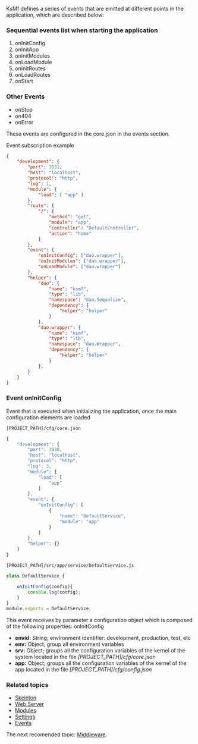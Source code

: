 KsMf defines a series of events that are emitted at different points in the application, which are described below:

### Sequential events list when starting the application
1. onInitConfig
2. onInitApp
3. onInitModules
4. onLoadModule
5. onInitRoutes
6. onLoadRoutes
7. onStart

### Other Events 
* onStop
* on404
* onError

These events are configured in the core.json in the events section.

Event subscription example

```json
{
    "development": {
        "port": 3031,
        "host": "localhost",
        "protocol": "http",
        "log": 1,
        "module": {
            "load": [ "app" ]
        },
        "route": {
            "/": {
                "method": "get",
                "module": "app",
                "controller": "DefaultController",
                "action": "home"
            }
        },
        "event": {
            "onInitConfig": ["dao.wrapper"],
            "onInitModules": ["dao.wrapper"],
            "onLoadModule": ["dao.wrapper"]
        },
        "helper": {
            "dao": {
                "name": "ksmf",
                "type": "lib",
                "namespace": "dao.Sequelize",
                "dependency": {
                    "helper": "helper"
                }
            },
            "dao.wrapper": {
                "name": "ksmf",
                "type": "lib",
                "namespace": "dao.Wrapper",
                "dependency": {
                    "helper": "helper"
                }
            },
        }
    }
}
```

### Event onInitConfig
Event that is executed when initializing the application, once the main configuration elements are loaded 

```
[PROJECT_PATH]/cfg/core.json
```
```js
{
    "development": {
        "port": 3030,
        "host": "localhost",
        "protocol": "http",
        "log": 3,
        "module": {
            "load": [
                "app"
            ]
        },
        "event": {
            "onInitConfig": [
                {
                    "name": "DefaultService",
                    "module": "app"
                }
            ]
        },
        "helper": {}
    }
}
```

```
[PROJECT_PATH]/src/app/service/DefaultService.js
```

```js
class DefaultService {

    onInitConfig(config){
        console.log(config);
    }
}
module.exports = DefaultService;
```
This event receives by parameter a configuration object which is composed of the following properties:
onInitConfig
+ **envid:** String; environment identifier: development, production, test, etc
+ **env:** Object; group all environment variables 
+ **srv:** Object; groups all the configuration variables of the kernel of the system located in the file *[PROJECT_PATH]/cfg/core.json* 
+ **app:** Object; groups all the configuration variables of the kernel of the app located in the file *[PROJECT_PATH]/cfg/config.json* 

### Related topics 
+ [Skeleton](./common.project_skeleton.md)
+ [Web Server](./advanced.app_web.md)
+ [Modules](./common.modules.md)
+ [Settings](./advanced.setting.md)
+ [Events](./advanced.events.md)

The next recomended topic: [Middleware](./advanced.middleware.md).